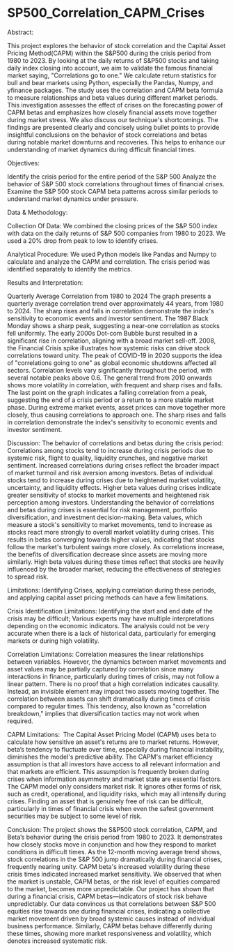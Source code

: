 # SP500_Correlation_CAPM_Crises
Abstract: 

This project explores the behavior of stock correlation and the Capital Asset Pricing Method(CAPM) within the S&P500 during the crisis period from 1980 to 2023. By looking at the daily returns of S&P500 stocks and taking daily index closing into account, we aim to validate the famous financial market saying, "Correlations go to one." We calculate return statistics for bull and bear markets using Python, especially the Pandas, Numpy, and yfinance packages. The study uses the correlation and CAPM beta formula to measure relationships and beta values during different market periods. This investigation assesses the effect of crises on the forecasting power of CAPM betas and emphasizes how closely financial assets move together during market stress. We also discuss our technique's shortcomings. The findings are presented clearly and concisely using bullet points to provide insightful conclusions on the behavior of stock correlations and betas during notable market downturns and recoveries. This helps to enhance our understanding of market dynamics during difficult financial times.

Objectives:

Identify the crisis period for the entire period of the S&P 500
Analyze the behavior of S&P 500 stock correlations throughout times of financial crises.
Examine the S&P 500 stock CAPM beta patterns across similar periods to understand market dynamics under pressure.

Data & Methodology:

Collection Of Data: We combined the closing prices of the S&P 500 index with data on the daily returns of S&P 500 companies from 1980 to 2023. We used a 20% drop from peak to low to identify crises.

Analytical Procedure: We used Python models like Pandas and Numpy to calculate and analyze the CAPM and correlation. The crisis period was identified separately to identify the metrics.


Results and Interpretation:
 
Quarterly Average Correlation from 1980 to 2024
The graph presents a quarterly average correlation trend over approximately 44 years, from 1980 to 2024.
The sharp rises and falls in correlation demonstrate the index's sensitivity to economic events and investor sentiment.
The 1987 Black Monday shows a sharp peak, suggesting a near-one correlation as stocks fell uniformly.
The early 2000s Dot-com Bubble burst resulted in a significant rise in correlation, aligning with a broad market sell-off.
2008, the Financial Crisis spike illustrates how systemic risks can drive stock correlations toward unity.
The peak of COVID-19 in 2020 supports the idea of "correlations going to one" as global economic shutdowns affected all sectors.
Correlation levels vary significantly throughout the period, with several notable peaks above 0.6.
The general trend from 2010 onwards shows more volatility in correlation, with frequent and sharp rises and falls.
The last point on the graph indicates a falling correlation from a peak, suggesting the end of a crisis period or a return to a more stable market phase.
During extreme market events, asset prices can move together more closely, thus causing correlations to approach one.
The sharp rises and falls in correlation demonstrate the index's sensitivity to economic events and investor sentiment.
 

Discussion: 
The behavior of correlations and betas during the crisis period:
Correlations among stocks tend to increase during crisis periods due to systemic risk, flight to quality, liquidity crunches, and negative market sentiment.
Increased correlations during crises reflect the broader impact of market turmoil and risk aversion among investors.
Betas of individual stocks tend to increase during crises due to heightened market volatility, uncertainty, and liquidity effects.
Higher beta values during crises indicate greater sensitivity of stocks to market movements and heightened risk perception among investors.
Understanding the behavior of correlations and betas during crises is essential for risk management, portfolio diversification, and investment decision-making.
Beta values, which measure a stock's sensitivity to market movements, tend to increase as stocks react more strongly to overall market volatility during crises. This results in betas converging towards higher values, indicating that stocks follow the market's turbulent swings more closely.
As correlations increase, the benefits of diversification decrease since assets are moving more similarly. High beta values during these times reflect that stocks are heavily influenced by the broader market, reducing the effectiveness of strategies to spread risk.

Limitations:
Identifying Crises, applying correlation during these periods, and applying capital asset
pricing methods can have a few limitations.

Crisis Identification Limitations:
Identifying the start and end date of the crisis may be difficult; Various experts may have multiple interpretations depending on the economic indicators.
The analysis could not be very accurate when there is a lack of historical data, particularly for emerging markets or during high volatility.

Correlation Limitations:
Correlation measures the linear relationships between variables. However, the dynamics between market movements and asset values may be partially captured by correlation since many interactions in finance, particularly during times of crisis, may not follow a linear pattern.
There is no proof that a high correlation indicates causality. Instead, an invisible element may impact two assets moving together.
The correlation between assets can shift dramatically during times of crisis compared to regular times. This tendency, also known as "correlation breakdown," implies that diversification tactics may not work when required.

CAPM Limitations: 
The Capital Asset Pricing Model (CAPM) uses beta to calculate how sensitive an asset's returns are to market returns. However, beta’s tendency to fluctuate over time, especially during financial instability, diminishes the model's predictive ability.
The CAPM's market efficiency assumption is that all investors have access to all relevant information and that markets are efficient. This assumption is frequently broken during crises when information asymmetry and market state are essential factors.
The CAPM model only considers market risk. It ignores other forms of risk, such as credit, operational, and liquidity risks, which may all intensify during crises.
Finding an asset that is genuinely free of risk can be difficult, particularly in times of financial crisis when even the safest government securities may be subject to some level of risk.

Conclusion:
The project shows the S&P500 stock correlation, CAPM, and Beta’s behavior during the crisis period from 1980 to 2023. 
It demonstrates how closely stocks move in conjunction and how they respond to market conditions in difficult times.
As the 12-month moving average trend shows, stock correlations in the S&P 500 jump dramatically during financial crises, frequently nearing unity.
CAPM beta's increased volatility during these crisis times indicated increased market sensitivity.
We observed that when the market is unstable, CAPM betas, or the risk level of equities compared to the market, becomes more unpredictable. 
Our project has shown that during a financial crisis, CAPM betas—indicators of stock risk behave unpredictably. 
Our data convinces us that correlations between S&P 500 equities rise towards one during financial crises, indicating a collective market movement driven by broad systemic causes instead of individual business performance. Similarly, CAPM betas behave differently during these times, showing more market responsiveness and volatility, which denotes increased systematic risk. 

